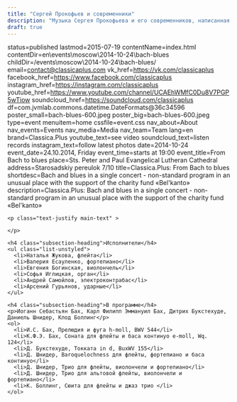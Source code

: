 ```yaml
---
title: "Сергей Прокофьев и современники"
description: "Музыка Сергея Прокофьева и его современников, написанная в эпоху Второй Мировой войны"
draft: true
---
```

status=published
lastmod=2015-07-19
contentName=index.html
contentDir=en\events\moscow\2014-10-24\bach-blues
childDir=/events\moscow\2014-10-24\bach-blues/
email=contact@classicaplus.com
vk_href=https://vk.com/classicaplus
facebook_href=https://www.facebook.com/classicaplus
instagram_href=https://instagram.com/classicaplus
youtube_href=https://www.youtube.com/channel/UCAEhWMfC0Du8V7PGP5wTiow
soundcloud_href=https://soundcloud.com/classicaplus
df=com.jvmlab.commons.datetime.DateFormats@36c34596
poster_small=bach-blues-600.jpeg
poster_big=bach-blues-600.jpeg
type=event
menuitem=home
cssfile=event.css
nav_about=About
nav_events=Events
nav_media=Media
nav_team=Team
lang=en
brand=Classica.Plus
youtube_text=see video
soundcloud_text=listen records
instagram_text=follow latest photos
date=2014-10-24
event_date=24.10.2014, Friday
event_time=starts at 19:00
event_title=From Bach to blues
place=Sts. Peter and Paul Evangelical Lutheran Cathedral
address=Starosadskiy pereulok 7/10
title=Classica.Plus: From Bach to blues
shortdesc=Bach and blues in a single concert - non-standard program in an unusual place with the support of the charity fund «Bel'kanto»
description=Classica.Plus: Bach and blues in a single concert - non-standard program in an unusual place with the support of the charity fund «Bel'kanto»
~~~~~~
<p class="text-justify main-text" >

</p>

<h4 class="subsection-heading">Исполнители</h4>
<ul class="list-unstyled">
  <li>Наталья Жукова, флейта</li>
  <li>Валерия Есауленко, фортепиано</li>
  <li>Евгения Богинская, виолончель</li>
  <li>Софья Иглицкая, орган</li>
  <li>Андрей Самойлов, электроконтрабас</li>
  <li>Арсений Гурьянов, ударные</li>
</ul>

<h4 class="subsection-heading">В программе</h4>
<p>Иоганн Себастьян Бах, Карл Филипп Эммануил Бах, Дитрих Букстехуде, Даниель Шнидер, Клод Боллинг</p>
<ol>
  <li>И.С. Бах, Прелюдия и фуга h-moll, BWV 544</li>
  <li>К.Ф.Э. Бах, Соната для флейты и баса континуo e-moll, Wq. 124</li>
  <li>Д. Букстехуде, Токката in d, BuxWV 155</li>
  <li>Д. Шнидер, Baroquelochness для флейты, фортепиано и баса континуо</li>
  <li>Д. Шнидер, Трио для флейты, виолончели и фортепиано</li>
  <li>Д. Шнидер, Трио для альтовой флейты, виолончели и фортепиано</li>
  <li>К. Боллинг, Сюита для флейты и джаз трио </li>
</ol>
